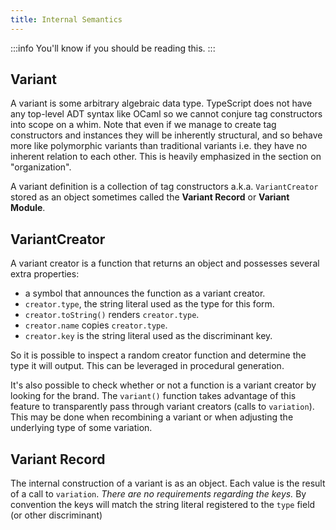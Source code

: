 ```yaml
---
title: Internal Semantics
---
```


:::info
You'll know if you should be reading this.
:::

## Variant

A variant is some arbitrary algebraic data type. TypeScript does not have any top-level ADT syntax like OCaml so we cannot conjure tag constructors into scope on a whim. Note that even if we manage to create tag constructors and instances they will be inherently structural, and so behave more like polymorphic variants than traditional variants i.e. they have no inherent relation to each other. This is heavily emphasized in the section on "organization".

A variant definition is a collection of tag constructors a.k.a. `VariantCreator` stored as an object sometimes called the **Variant Record** or **Variant Module**.

## VariantCreator

A variant creator is a function that returns an object and possesses several extra properties:

 - a symbol that announces the function as a variant creator. 
 - `creator.type`, the string literal used as the type for this form.
 - `creator.toString()` renders `creator.type`.
 - `creator.name` copies `creator.type`.
 - `creator.key` is the string literal used as the discriminant key.

So it is possible to inspect a random creator function and determine the type it will output. This can be leveraged in procedural generation.

It's also possible to check whether or not a function is a variant creator by looking for the brand. The `variant()` function takes advantage of this feature to transparently pass through variant creators (calls to `variation`). This may be done when recombining a variant or when adjusting the underlying type of some variation. 

## Variant Record

The internal construction of a variant is as an object. Each value is the result of a call to `variation`. *There are no requirements regarding the keys.* By convention the keys will match the string literal registered to the `type` field (or other discriminant)